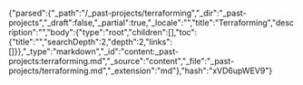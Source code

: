 {"parsed":{"_path":"/_past-projects/terraforming","_dir":"_past-projects","_draft":false,"_partial":true,"_locale":"","title":"Terraforming","description":"","body":{"type":"root","children":[],"toc":{"title":"","searchDepth":2,"depth":2,"links":[]}},"_type":"markdown","_id":"content:_past-projects:terraforming.md","_source":"content","_file":"_past-projects/terraforming.md","_extension":"md"},"hash":"xVD6upWEV9"}